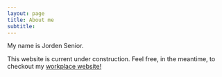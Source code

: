 ```yaml
---
layout: page
title: About me
subtitle:
---
```


My name is Jorden Senior.

This website is current under construction.
Feel free, in the meantime, to checkout my [workplace website!](http://ltl.tkk.fi/PICO/wordpress/)
